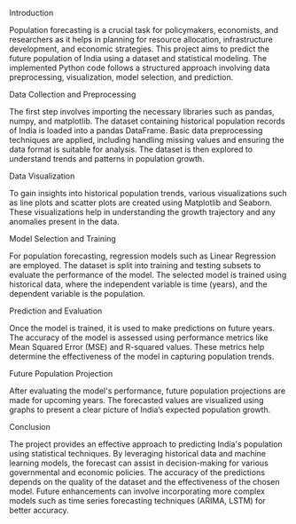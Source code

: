 Introduction

Population forecasting is a crucial task for policymakers, economists, and researchers as it helps in planning for resource allocation, infrastructure development, and economic strategies. This project aims to predict the future population of India using a dataset and statistical modeling. The implemented Python code follows a structured approach involving data preprocessing, visualization, model selection, and prediction.

Data Collection and Preprocessing

The first step involves importing the necessary libraries such as pandas, numpy, and matplotlib. The dataset containing historical population records of India is loaded into a pandas DataFrame. Basic data preprocessing techniques are applied, including handling missing values and ensuring the data format is suitable for analysis. The dataset is then explored to understand trends and patterns in population growth.

Data Visualization

To gain insights into historical population trends, various visualizations such as line plots and scatter plots are created using Matplotlib and Seaborn. These visualizations help in understanding the growth trajectory and any anomalies present in the data.

Model Selection and Training

For population forecasting, regression models such as Linear Regression are employed. The dataset is split into training and testing subsets to evaluate the performance of the model. The selected model is trained using historical data, where the independent variable is time (years), and the dependent variable is the population.

Prediction and Evaluation

Once the model is trained, it is used to make predictions on future years. The accuracy of the model is assessed using performance metrics like Mean Squared Error (MSE) and R-squared values. These metrics help determine the effectiveness of the model in capturing population trends.

Future Population Projection

After evaluating the model's performance, future population projections are made for upcoming years. The forecasted values are visualized using graphs to present a clear picture of India’s expected population growth.

Conclusion

The project provides an effective approach to predicting India's population using statistical techniques. By leveraging historical data and machine learning models, the forecast can assist in decision-making for various governmental and economic policies. The accuracy of the predictions depends on the quality of the dataset and the effectiveness of the chosen model. Future enhancements can involve incorporating more complex models such as time series forecasting techniques (ARIMA, LSTM) for better accuracy.

